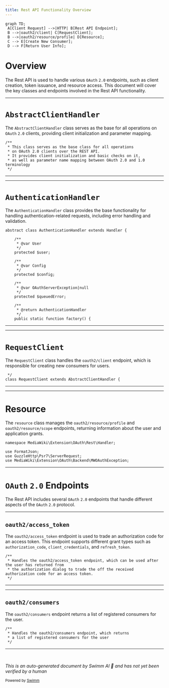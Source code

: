 ```yaml
---
title: Rest API Functionality Overview
---
```

```mermaid
graph TD;
 A[Client Request] -->|HTTP| B[Rest API Endpoint];
 B -->|oauth2/client| C[RequestClient];
 B -->|oauth2/resource/profile| D[Resource];
 C --> E[Create New Consumer];
 D --> F[Return User Info];
```

# Overview

The Rest API is used to handle various <SwmToken path="src/Rest/Handler/AbstractClientHandler.php" pos="18:5:5" line-data=" * on OAuth 2.0 clients over the REST API.">`OAuth`</SwmToken> <SwmToken path="src/Rest/Handler/AbstractClientHandler.php" pos="18:7:9" line-data=" * on OAuth 2.0 clients over the REST API.">`2.0`</SwmToken> endpoints, such as client creation, token issuance, and resource access. This document will cover the key classes and endpoints involved in the Rest API functionality.

<SwmSnippet path="/src/Rest/Handler/AbstractClientHandler.php" line="16">

---

# <SwmToken path="src/Rest/Handler/RequestClient.php" pos="17:6:6" line-data="class RequestClient extends AbstractClientHandler {">`AbstractClientHandler`</SwmToken>

The <SwmToken path="src/Rest/Handler/RequestClient.php" pos="17:6:6" line-data="class RequestClient extends AbstractClientHandler {">`AbstractClientHandler`</SwmToken> class serves as the base for all operations on <SwmToken path="src/Rest/Handler/AbstractClientHandler.php" pos="18:5:5" line-data=" * on OAuth 2.0 clients over the REST API.">`OAuth`</SwmToken> <SwmToken path="src/Rest/Handler/AbstractClientHandler.php" pos="18:7:9" line-data=" * on OAuth 2.0 clients over the REST API.">`2.0`</SwmToken> clients, providing client initialization and parameter mapping.

```hack
/**
 * This class serves as the base class for all operations
 * on OAuth 2.0 clients over the REST API.
 * It provides client initialization and basic checks on it,
 * as well as parameter name mapping between OAuth 2.0 and 1.0 terminology
 */
```

---

</SwmSnippet>

<SwmSnippet path="/src/Rest/Handler/AuthenticationHandler.php" line="24">

---

# <SwmToken path="src/Rest/Handler/AuthenticationHandler.php" pos="24:4:4" line-data="abstract class AuthenticationHandler extends Handler {">`AuthenticationHandler`</SwmToken>

The <SwmToken path="src/Rest/Handler/AuthenticationHandler.php" pos="24:4:4" line-data="abstract class AuthenticationHandler extends Handler {">`AuthenticationHandler`</SwmToken> class provides the base functionality for handling authentication-related requests, including error handling and validation.

```hack
abstract class AuthenticationHandler extends Handler {

	/**
	 * @var User
	 */
	protected $user;

	/**
	 * @var Config
	 */
	protected $config;

	/**
	 * @var OAuthServerException|null
	 */
	protected $queuedError;

	/**
	 * @return AuthenticationHandler
	 */
	public static function factory() {
```

---

</SwmSnippet>

<SwmSnippet path="/src/Rest/Handler/RequestClient.php" line="16">

---

# <SwmToken path="src/Rest/Handler/RequestClient.php" pos="17:2:2" line-data="class RequestClient extends AbstractClientHandler {">`RequestClient`</SwmToken>

The <SwmToken path="src/Rest/Handler/RequestClient.php" pos="17:2:2" line-data="class RequestClient extends AbstractClientHandler {">`RequestClient`</SwmToken> class handles the <SwmToken path="src/Rest/Handler/RequestClient.php" pos="14:7:9" line-data=" * Handles the oauth2/client endpoint, which creates">`oauth2/client`</SwmToken> endpoint, which is responsible for creating new consumers for users.

```hack
 */
class RequestClient extends AbstractClientHandler {
```

---

</SwmSnippet>

<SwmSnippet path="/src/Rest/Handler/Resource.php" line="3">

---

# Resource

The <SwmToken path="src/Rest/Handler/Resource.php" pos="19:9:9" line-data=" * Handles the oauth2/resource/profile and oauth2/resource/scope endpoints, which return">`resource`</SwmToken> class manages the <SwmToken path="src/Rest/Handler/Resource.php" pos="19:7:11" line-data=" * Handles the oauth2/resource/profile and oauth2/resource/scope endpoints, which return">`oauth2/resource/profile`</SwmToken> and <SwmToken path="src/Rest/Handler/Resource.php" pos="19:15:19" line-data=" * Handles the oauth2/resource/profile and oauth2/resource/scope endpoints, which return">`oauth2/resource/scope`</SwmToken> endpoints, returning information about the user and application grants.

```hack
namespace MediaWiki\Extension\OAuth\Rest\Handler;

use FormatJson;
use GuzzleHttp\Psr7\ServerRequest;
use MediaWiki\Extension\OAuth\Backend\MWOAuthException;
```

---

</SwmSnippet>

# <SwmToken path="src/Rest/Handler/AbstractClientHandler.php" pos="18:5:5" line-data=" * on OAuth 2.0 clients over the REST API.">`OAuth`</SwmToken> <SwmToken path="src/Rest/Handler/AbstractClientHandler.php" pos="18:7:9" line-data=" * on OAuth 2.0 clients over the REST API.">`2.0`</SwmToken> Endpoints

The Rest API includes several <SwmToken path="src/Rest/Handler/AbstractClientHandler.php" pos="18:5:5" line-data=" * on OAuth 2.0 clients over the REST API.">`OAuth`</SwmToken> <SwmToken path="src/Rest/Handler/AbstractClientHandler.php" pos="18:7:9" line-data=" * on OAuth 2.0 clients over the REST API.">`2.0`</SwmToken> endpoints that handle different aspects of the <SwmToken path="src/Rest/Handler/AbstractClientHandler.php" pos="18:5:5" line-data=" * on OAuth 2.0 clients over the REST API.">`OAuth`</SwmToken> <SwmToken path="src/Rest/Handler/AbstractClientHandler.php" pos="18:7:9" line-data=" * on OAuth 2.0 clients over the REST API.">`2.0`</SwmToken> protocol.

<SwmSnippet path="/src/Rest/Handler/AccessToken.php" line="15">

---

## <SwmToken path="src/Rest/Handler/AccessToken.php" pos="16:7:9" line-data=" * Handles the oauth2/access_token endpoint, which can be used after the user has returned from">`oauth2/access_token`</SwmToken>

The <SwmToken path="src/Rest/Handler/AccessToken.php" pos="16:7:9" line-data=" * Handles the oauth2/access_token endpoint, which can be used after the user has returned from">`oauth2/access_token`</SwmToken> endpoint is used to trade an authorization code for an access token. This endpoint supports different grant types such as <SwmToken path="src/Rest/Handler/AccessToken.php" pos="22:10:10" line-data="	private const GRANT_TYPE_AUTHORIZATION_CODE = &#39;authorization_code&#39;;">`authorization_code`</SwmToken>, <SwmToken path="src/Rest/Handler/AccessToken.php" pos="21:10:10" line-data="	private const GRANT_TYPE_CLIENT_CREDENTIALS = &#39;client_credentials&#39;;">`client_credentials`</SwmToken>, and <SwmToken path="src/Rest/Handler/AccessToken.php" pos="23:10:10" line-data="	private const GRANT_TYPE_REFRESH_TOKEN = &#39;refresh_token&#39;;">`refresh_token`</SwmToken>.

```hack
/**
 * Handles the oauth2/access_token endpoint, which can be used after the user has returned from
 * the authorization dialog to trade the off the received authorization code for an access token.
 */
```

---

</SwmSnippet>

<SwmSnippet path="/src/Rest/Handler/ListClients.php" line="18">

---

## <SwmToken path="src/Rest/Handler/ListClients.php" pos="19:7:9" line-data=" * Handles the oauth2/consumers endpoint, which returns">`oauth2/consumers`</SwmToken>

The <SwmToken path="src/Rest/Handler/ListClients.php" pos="19:7:9" line-data=" * Handles the oauth2/consumers endpoint, which returns">`oauth2/consumers`</SwmToken> endpoint returns a list of registered consumers for the user.

```hack
/**
 * Handles the oauth2/consumers endpoint, which returns
 * a list of registered consumers for the user
 */
```

---

</SwmSnippet>

&nbsp;

*This is an auto-generated document by Swimm AI 🌊 and has not yet been verified by a human*

<SwmMeta version="3.0.0" repo-id="Z2l0aHViJTNBJTNBbWVkaWF3aWtpLWV4dGVuc2lvbnMtT0F1dGglM0ElM0FTd2ltbS1EZW1v" repo-name="mediawiki-extensions-OAuth"><sup>Powered by [Swimm](/)</sup></SwmMeta>
